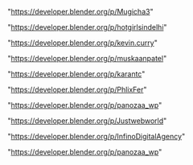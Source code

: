 "https://developer.blender.org/p/Mugicha3"

"https://developer.blender.org/p/hotgirlsindelhi"

"https://developer.blender.org/p/kevin.curry"

"https://developer.blender.org/p/muskaanpatel"

"https://developer.blender.org/p/karantc"

"https://developer.blender.org/p/PhlixFer"

"https://developer.blender.org/p/panozaa_wp"

 
"https://developer.blender.org/p/Justwebworld"


"https://developer.blender.org/p/InfinoDigitalAgency"


"https://developer.blender.org/p/panozaa_wp"


 
